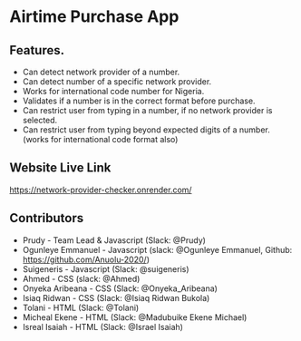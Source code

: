 # Airtime Purchase App

## Features.
- Can detect network provider of a number.
- Can detect number of a specific network provider.
- Works for international code number for Nigeria.
- Validates if a number is in the correct format before purchase.
- Can restrict user from typing in a number, if no network provider is selected.
- Can restrict user from typing beyond expected digits of a number.(works for international code format also)

## Website Live Link
https://network-provider-checker.onrender.com/

## Contributors
- Prudy \- Team Lead & Javascript (Slack: @Prudy)
- Ogunleye Emmanuel \- Javascript (slack: @Ogunleye Emmanuel, Github: https://github.com/Anuolu-2020/)
- Suigeneris \- Javascript (Slack: @suigeneris)
- Ahmed \- CSS (slack: @Ahmed)
- Onyeka Aribeana \- CSS (Slack: @Onyeka_Aribeana)
- Isiaq Ridwan \- CSS (Slack: @Isiaq Ridwan Bukola)
- Tolani \- HTML (Slack: @Tolani)
- Micheal Ekene \- HTML (Slack: @Madubuike Ekene Michael)
- Isreal Isaiah \- HTML (Slack: @Israel Isaiah)

